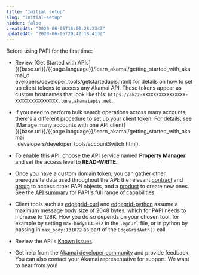 ```yaml
---
title: "Initial setup"
slug: "initial-setup"
hidden: false
createdAt: "2020-06-05T16:00:28.234Z"
updatedAt: "2020-06-05T20:42:18.413Z"
---
```

Before using PAPI for the first time:

- Review [Get Started with APIs]({{base.url}}/{{page.language}}/learn_akamai/getting_started_with_akamai_d\
evelopers/developer_tools/getstartedapis.html)
for details on how to set up client tokens to access any Akamai API.
These tokens appear as custom hostnames that look like this:
`https://akzz-XXXXXXXXXXXXXXXX-XXXXXXXXXXXXXXXX.luna.akamaiapis.net`.

- If you need to perform bulk search operations across many accounts,
there's a different procedure to set up your client token.  For
details, see [Manage many accounts with one API
client]({{base.url}}/{{page.language}}/learn_akamai/getting_started_with_akamai\
_developers/developer_tools/accountSwitch.html).

- To enable this API, choose the API service named __Property
Manager__ and set the access level to __READ-WRITE__.

- Once you have a custom domain token, you can gather other
prerequisite data used throughout the API: the relevant
[contract](#getcontracts) and [group](#getgroups) to access other PAPI
objects, and a [product](#getproducts) to create new ones. See the
[API summary](#apisummary) for PAPI's full range of capabilities.

- Client tools such as
[edgegrid-curl](https://github.com/akamai-open/edgegrid-curl) and
[edgegrid-python](https://github.com/akamai-open/AkamaiOPEN-edgegrid-python)
assume a maximum message body size of 2048 bytes, which for PAPI needs
to increase to 128K. How you do so depends on your chosen tool, for
example by setting `max-body:131072` in the `.egcurl` file, or in
python by passing in `max_body:131072` as part of the `EdgeGridAuth()`
call.

- Review the API's [Known issues](#knownissues).

- Get help from the
[Akamai developer community](https://developer.akamai.com/community)
and provide feedback. You can also contact your Akamai representative
for support. We want to hear from you!